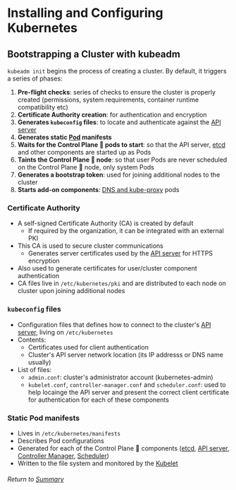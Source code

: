# Installing and Configuring Kubernetes

## Bootstrapping a Cluster with kubeadm

`kubeadm init` begins the process of creating a cluster. By default, it triggers a series of phases:
1. **Pre-flight checks**: series of checks to ensure the cluster is properly created (permissions, system requirements, container runtime compatibility etc)
2. **Certificate Authority creation**: for authentication and encryption
3. **Generates `kubeconfig` files**: to locate and authenticate against the [API server](02kubernetesAPI.MD)
4. **Generates static [Pod](03APIObjectsPods.MD) manifests**
5. **Waits for the Control Plane 🧠 pods to start**: so that the API server, [etcd](07k8sClusterComponents.md#control-plane-node-components) and other components are started up as Pods
6. **Taints the Control Plane 🧠 node**: so that user Pods are never scheduled on the Control Plane 🧠 node, only system Pods
7. **Generates a bootstrap token**: used for joining additional nodes to the cluster
8. **Starts add-on components**: [DNS and kube-proxy](https://github.com/l12f3r/CKAstudy/blob/main/01exploringKubernetesArchitecture/07k8sClusterComponents.md#add-on-pods-%F0%9D%9F%AD-provide-special-services-to-the-cluster) pods

### Certificate Authority

- A self-signed Certificate Authority (CA) is created by default
  - If required by the organization, it can be integrated with an external PKI
- This CA is used to secure cluster communications
  - Generates server certificates used by the [API server](02kubernetesAPI.MD) for HTTPS encryption
- Also used to generate certificates for user/cluster component authentication
- CA files live in `/etc/kubernetes/pki` and are distributed to each node on cluster upon joining additional nodes

### `kubeconfig` files

- Configuration files that defines how to connect to the cluster's [API server](02kubernetesAPI.MD), living on `/etc/kubernetes`
- Contents:
  - Certificates used for client authentication
  - Cluster's API server network location (its IP addresss or DNS name usually)
- List of files:
  - `admin.conf`: cluster's administrator account (kubernetes-admin)
  - `kubelet.conf`, `controller-manager.conf` and `scheduler.conf`: used to help locainge the API server and present the correct client certificate for authentication for each of these components

### Static Pod manifests

- Lives in `/etc/kubernetes/manifests`
- Describes Pod configurations
- Generated for each of the Control Plane 🧠 components ([etcd](07k8sClusterComponents.md#control-plane-node-components), [API server](02kubernetesAPI.MD), [Controller Manager](07k8sClusterComponents.md#control-plane-node-components), [Scheduler](07k8sClusterComponents.md#control-plane-node-components))
- Written to the file system and monitored by the [Kubelet](07k8sClusterComponents.md#worker-node-components)

###### Return to [Summary](https://github.com/l12f3r/CKAstudy/tree/main/02installingConfiguringK8s#readme)
